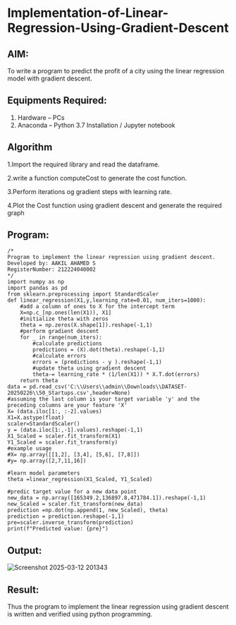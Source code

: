 # Implementation-of-Linear-Regression-Using-Gradient-Descent

## AIM:
To write a program to predict the profit of a city using the linear regression model with gradient descent.

## Equipments Required:
1. Hardware – PCs
2. Anaconda – Python 3.7 Installation / Jupyter notebook

## Algorithm
1.Import the required library and read the dataframe.

2.write a function computeCost to generate the cost function.

3.Perform iterations og gradient steps with learning rate.

4.Plot the Cost function using gradient descent and generate the required graph 

## Program:
```
/*
Program to implement the linear regression using gradient descent.
Developed by: AAKIL AHAMED S
RegisterNumber: 212224040002
*/
import numpy as np
import pandas as pd
from sklearn.preprocessing import StandardScaler
def linear_regression(X1,y,learning_rate=0.01, num_iters=1000):
    #add a column of ones to X for the intercept term
    X=np.c_[np.ones(len(X1)), X1]
    #initialize theta with zeros
    theta = np.zeros(X.shape[1]).reshape(-1,1)
    #perform gradient descent
    for _ in range(num_iters):
        #calculate predictions
        predictions = (X).dot(theta).reshape(-1,1)
        #calculate errors
        errors = (predictions - y ).reshape(-1,1)
        #update theta using gradient descent 
        theta-= learning_rate * (1/len(X1)) * X.T.dot(errors)
    return theta
data = pd.read_csv('C:\\Users\\admin\\Downloads\\DATASET-20250226\\50_Startups.csv',header=None)
#assuming the last column is your target variable 'y' and the preceding columns are your feature 'X'
X= (data.iloc[1:, :-2].values)
X1=X.astype(float)
scaler=StandardScaler()
y = (data.iloc[1:,-1].values).reshape(-1,1)
X1_Scaled = scaler.fit_transform(X1)
Y1_Scaled = scaler.fit_transform(y)
#example usage
#X= np.array([[1,2], [3,4], [5,6], [7,8]])
#y= np.array([2,7,11,16])

#learn model parameters
theta =linear_regression(X1_Scaled, Y1_Scaled)

#predic target value for a new data point
new_data = np.array([165349.2,136897.8,471784.1]).reshape(-1,1)
new_Scaled = scaler.fit_transform(new_data)
prediction =np.dot(np.append(1, new_Scaled), theta)
prediction = prediction.reshape(-1,1)
pre=scaler.inverse_transform(prediction)
print(f"Predicted value: {pre}")

```

## Output:

![Screenshot 2025-03-12 201343](https://github.com/user-attachments/assets/1171e991-74aa-4798-98c4-3df3f06b3832)


## Result:
Thus the program to implement the linear regression using gradient descent is written and verified using python programming.

